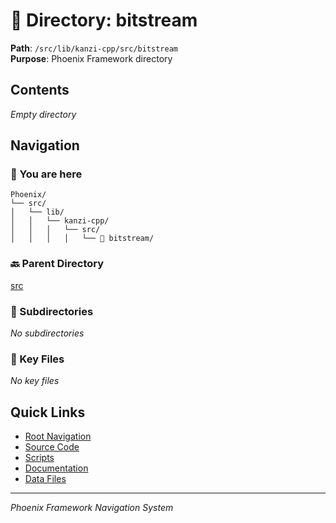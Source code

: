 # 📁 Directory: bitstream

**Path**: `/src/lib/kanzi-cpp/src/bitstream`  
**Purpose**: Phoenix Framework directory

## Contents

*Empty directory*

## Navigation

### 📍 You are here
```
Phoenix/
└── src/
│   └── lib/
│   │   └── kanzi-cpp/
│   │   │   └── src/
│   │   │   │   └── 📍 bitstream/

```

### 🔙 Parent Directory
[src](..)

### 📂 Subdirectories
*No subdirectories*

### 📄 Key Files
*No key files*

## Quick Links
- [Root Navigation](/NAVIGATION.md)
- [Source Code](/src/DIRECTORY_MAP.md)
- [Scripts](/scripts/DIRECTORY_MAP.md)
- [Documentation](/docs/DIRECTORY_MAP.md)
- [Data Files](/data/DIRECTORY_MAP.md)

---
*Phoenix Framework Navigation System*
